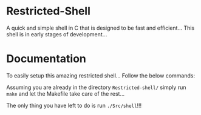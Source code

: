 # Restricted-Shell
A quick and simple shell in C that is designed to be fast and efficient... This shell is in early stages of development...

# Documentation
To easily setup this amazing restricted shell... Follow the below commands:

Assuming you are already in the directory `Restricted-shell/` simply run `make` and let the Makefile take care of the rest...

The only thing you have left to do is run `./Src/shell`!!!

